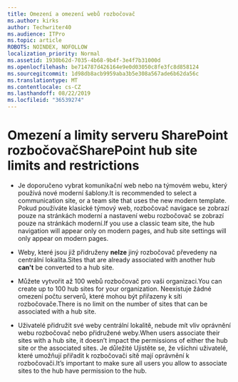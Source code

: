 ```yaml
---
title: Omezení a omezení webů rozbočovač
ms.author: kirks
author: Techwriter40
ms.audience: ITPro
ms.topic: article
ROBOTS: NOINDEX, NOFOLLOW
localization_priority: Normal
ms.assetid: 1930b62d-7035-4b68-9b4f-3e4f7b31000d
ms.openlocfilehash: be714787d426164e9e0d03050c8fe3fc8d858124
ms.sourcegitcommit: 1d98db8acb9959aba3b5e308a567ade6b62da56c
ms.translationtype: MT
ms.contentlocale: cs-CZ
ms.lasthandoff: 08/22/2019
ms.locfileid: "36539274"
---
```

# <a name="sharepoint-hub-site-limits-and-restrictions"></a><span data-ttu-id="81d41-102">Omezení a limity serveru SharePoint rozbočovač</span><span class="sxs-lookup"><span data-stu-id="81d41-102">SharePoint hub site limits and restrictions</span></span>

- <span data-ttu-id="81d41-103">Je doporučeno vybrat komunikační web nebo na týmovém webu, který používá nové moderní šablony.</span><span class="sxs-lookup"><span data-stu-id="81d41-103">It is recommended to select a communication site, or a team site that uses the new modern template.</span></span> <span data-ttu-id="81d41-104">Pokud používáte klasické týmový web, rozbočovač navigace se zobrazí pouze na stránkách moderní a nastavení webu rozbočovač se zobrazí pouze na stránkách moderní.</span><span class="sxs-lookup"><span data-stu-id="81d41-104">If you use a classic team site, the hub navigation will appear only on modern pages, and hub site settings will only appear on modern pages.</span></span>

- <span data-ttu-id="81d41-105">Weby, které jsou již přidruženy **nelze** jiný rozbočovač převedeny na centrální lokalita.</span><span class="sxs-lookup"><span data-stu-id="81d41-105">Sites that are already associated with another hub **can't** be converted to a hub site.</span></span>

- <span data-ttu-id="81d41-106">Můžete vytvořit až 100 webů rozbočovač pro vaši organizaci.</span><span class="sxs-lookup"><span data-stu-id="81d41-106">You can create up to 100 hub sites for your organization.</span></span> <span data-ttu-id="81d41-107">Neexistuje žádné omezení počtu serverů, které mohou být přiřazeny k síti rozbočovače.</span><span class="sxs-lookup"><span data-stu-id="81d41-107">There is no limit on the number of sites that can be associated with a hub site.</span></span>

- <span data-ttu-id="81d41-108">Uživatelé přidružit své weby centrální lokalitě, nebude mít vliv oprávnění webu rozbočovač nebo přidružené weby.</span><span class="sxs-lookup"><span data-stu-id="81d41-108">When users associate their sites with a hub site, it doesn’t impact the permissions of either the hub site or the associated sites.</span></span> <span data-ttu-id="81d41-109">Je důležité Ujistěte se, že všichni uživatelé, které umožňují přiřadit k rozbočovači sítě mají oprávnění k rozbočovači.</span><span class="sxs-lookup"><span data-stu-id="81d41-109">It’s important to make sure all users you allow to associate sites to the hub have permission to the hub.</span></span>

